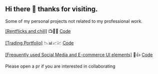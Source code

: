 ## Hi there 👋 thanks for visiting.

Some of my personal projects not related to my professional work.

[\[Rentflicks and chill\]](https://nflixandchilll.web.app) 📺🍿🍾
[Code](https://github.com/Sandesh-bn/DefinitelyNotNetflicks)

[\[Trading Portfolio\]](https://minimalistic-trading-portfolio-app.vercel.app/) 📉📊📈💹
[Code](https://github.com/Sandesh-bn/-Minimalistic-Trading-Portfolio-App-)

[\[Frequently used Social Media and E-commerce UI elements\]](https://social-media-ecommerce-ui-toolkit.vercel.app/) 🩷👍
[Code](https://github.com/Sandesh-bn/Social-Media-Ecommerce-UI-toolkit)

Please open a pr if you are interested in collaborating
